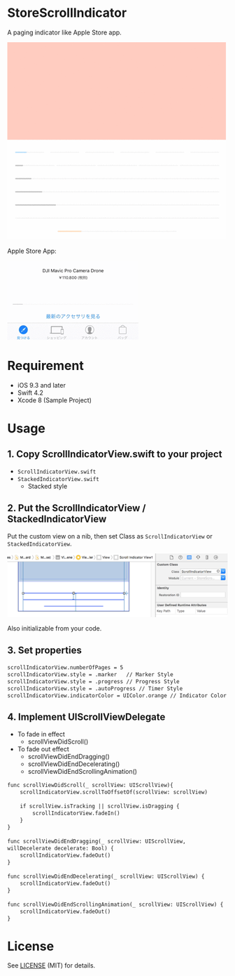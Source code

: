 # StoreScrollIndicator
A paging indicator like Apple Store app.

![](images/sample.gif)


Apple Store App:

![](images/applestore.gif)

# Requirement

- iOS 9.3 and later
- Swift 4.2
- Xcode 8 (Sample Project)

# Usage

## 1. Copy ScrollIndicatorView.swift to your project

- `ScrollIndicatorView.swift`
- `StackedIndicatorView.swift`
	- Stacked style

## 2. Put the ScrollIndicatorView / StackedIndicatorView

Put the custom view on a nib, then set Class as `ScrollIndicatorView` or `StackedIndicatorView`.

<img width=746 src="images/2.png" >

Also initializable from your code.

## 3. Set properties

```
scrollIndicatorView.numberOfPages = 5
scrollIndicatorView.style = .marker   // Marker Style
scrollIndicatorView.style = .progress // Progress Style
scrollIndicatorView.style = .autoProgress // Timer Style
scrollIndicatorView.indicatorColor = UIColor.orange // Indicator Color
```

## 4. Implement UIScrollViewDelegate

- To fade in effect
	- scrollViewDidScroll()
- To fade out effect
	- scrollViewDidEndDragging()
	- scrollViewDidEndDecelerating()
	- scrollViewDidEndScrollingAnimation()

```
func scrollViewDidScroll(_ scrollView: UIScrollView){
	scrollIndicatorView.scrollToOffsetOf(scrollView: scrollView)
	
	if scrollView.isTracking || scrollView.isDragging {
		scrollIndicatorView.fadeIn()
	}
}

func scrollViewDidEndDragging(_ scrollView: UIScrollView, willDecelerate decelerate: Bool) {
	scrollIndicatorView.fadeOut()
}

func scrollViewDidEndDecelerating(_ scrollView: UIScrollView) {
	scrollIndicatorView.fadeOut()
}

func scrollViewDidEndScrollingAnimation(_ scrollView: UIScrollView) {
	scrollIndicatorView.fadeOut()
}
```

# License

See [LICENSE](LICENSE) (MIT) for details. 